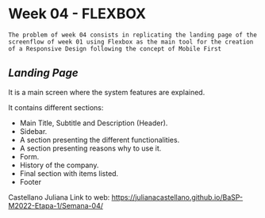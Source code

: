 # Week 04 - FLEXBOX
```
The problem of week 04 consists in replicating the landing page of the screenflow of week 01 using Flexbox as the main tool for the creation of a Responsive Design following the concept of Mobile First
```
## _Landing Page_
It is a main screen where the system features are explained.

It contains different sections:

- Main Title, Subtitle and Description (Header).
- Sidebar. 
- A section presenting the different functionalities.
- A section presenting reasons why to use it.
- Form.
- History of the company.
- Final section with items listed.
- Footer

Castellano Juliana 
Link to web: https://julianacastellano.github.io/BaSP-M2022-Etapa-1/Semana-04/
